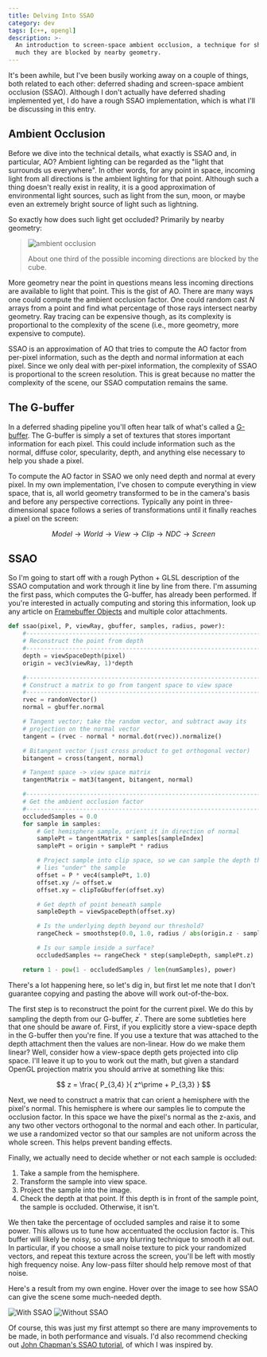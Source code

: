 ```yaml
---
title: Delving Into SSAO
category: dev
tags: [c++, opengl]
description: >-
  An introduction to screen-space ambient occlusion, a technique for shading pixels based on how
  much they are blocked by nearby geometry.
---
```


It's been awhile, but I've been busily working away on a couple of things, both related to each
other: deferred shading and screen-space ambient occlusion (SSAO). Although I don't actually have
deferred shading implemented yet, I do have a rough SSAO implementation, which is what I'll be
discussing in this entry.

## Ambient Occlusion

Before we dive into the technical details, what exactly is SSAO and, in particular, AO? Ambient
lighting can be regarded as the "light that surrounds us everywhere". In other words, for any point
in space, incoming light from all directions is the ambient lighting for that point. Although such a
thing doesn't really exist in reality, it is a good approximation of environmental light sources,
such as light from the sun, moon, or maybe even an extremely bright source of light such as
lightning.

So exactly how does such light get occluded? Primarily by nearby geometry:

> ![ambient occlusion](/img/voxels/2014_09_27_ambient_occlusion.svg)
>
> About one third of the possible incoming directions are blocked by the cube.

More geometry near the point in questions means less incoming directions are available to light that
point. This is the gist of AO. There are many ways one could compute the ambient occlusion factor.
One could random cast $N$ arrays from a point and find what percentage of those rays intersect
nearby geometry. Ray tracing can be expensive though, as its complexity is proportional to the
complexity of the scene (i.e., more geometry, more expensive to compute).

SSAO is an approximation of AO that tries to compute the AO factor from per-pixel information, such
as the depth and normal information at each pixel. Since we only deal with per-pixel information,
the complexity of SSAO is proportional to the screen resolution. This is great because no matter the
complexity of the scene, our SSAO computation remains the same.

## The G-buffer

In a deferred shading pipeline you'll often hear talk of what's called a
[G-buffer](https://en.wikipedia.org/wiki/Deferred_shading). The G-buffer is simply a set of textures
that stores important information for each pixel. This could include information such as the normal,
diffuse color, specularity, depth, and anything else necessary to help you shade a pixel.

To compute the AO factor in SSAO we only need depth and normal at every pixel. In my own
implementation, I've chosen to compute everything in view space, that is, all world geometry
transformed to be in the camera's basis and before any perspective corrections. Typically any point
in three-dimensional space follows a series of transformations until it finally reaches a pixel on
the screen:

$$
Model \rightarrow World \rightarrow View \rightarrow Clip \rightarrow NDC \rightarrow Screen
$$

## SSAO

So I'm going to start off with a rough Python + GLSL description of the SSAO computation and work
through it line by line from there. I'm assuming the first pass, which computes the G-buffer, has
already been performed. If you're interested in actually computing and storing this information,
look up any article on [Framebuffer Objects](https://www.khronos.org/opengl/wiki/Framebuffer_Object)
and multiple color attachments.

```python
def ssao(pixel, P, viewRay, gbuffer, samples, radius, power):
    #------------------------------------------------------------------
    # Reconstruct the point from depth
    #------------------------------------------------------------------
    depth = viewSpaceDepth(pixel)
    origin = vec3(viewRay, 1)*depth

    #------------------------------------------------------------------
    # Construct a matrix to go from tangent space to view space
    #------------------------------------------------------------------
    rvec = randomVector()
    normal = gbuffer.normal

    # Tangent vector; take the random vector, and subtract away its
    # projection on the normal vector
    tangent = (rvec - normal * normal.dot(rvec)).normalize()

    # Bitangent vector (just cross product to get orthogonal vector)
    bitangent = cross(tangent, normal)

    # Tangent space -> view space matrix
    tangentMatrix = mat3(tangent, bitangent, normal)

    #------------------------------------------------------------------
    # Get the ambient occlusion factor
    #------------------------------------------------------------------
    occludedSamples = 0.0
    for sample in samples:
        # Get hemisphere sample, orient it in direction of normal
        samplePt = tangentMatrix * samples[sampleIndex]
        samplePt = origin + samplePt * radius

        # Project sample into clip space, so we can sample the depth that
        # lies "under" the sample
        offset = P * vec4(samplePt, 1.0)
        offset.xy /= offset.w
        offset.xy = clipToGbuffer(offset.xy)

        # Get depth of point beneath sample
        sampleDepth = viewSpaceDepth(offset.xy)

        # Is the underlying depth beyond our threshold?
        rangeCheck = smoothstep(0.0, 1.0, radius / abs(origin.z - sampleDepth))

        # Is our sample inside a surface?
        occludedSamples += rangeCheck * step(sampleDepth, samplePt.z)

    return 1 - pow(1 - occludedSamples / len(numSamples), power)
```

There's a lot happening here, so let's dig in, but first let me note that I don't guarantee copying
and pasting the above will work out-of-the-box.

The first step is to reconstruct the point for the current pixel. We do this by sampling the depth
from our G-buffer, $z^\prime$. There are some subtleties here that one should be aware of. First, if
you explicitly store a view-space depth in the G-buffer then you're fine. If you use a texture that
was attached to the depth attachment then the values are non-linear. How do we make them linear?
Well, consider how a view-space depth gets projected into clip space. I'll leave it up to you to
work out the math, but given a standard OpenGL projection matrix you should arrive at something like
this:

$$
z = \frac{ P_{3,4} }{ z^\prime + P_{3,3} }
$$

Next, we need to construct a matrix that can orient a hemisphere with the pixel's normal. This
hemisphere is where our samples lie to compute the occlusion factor. In this space we have the
pixel's normal as the z-axis, and any two other vectors orthogonal to the normal and each other. In
particular, we use a randomized vector so that our samples are not uniform across the whole screen.
This helps prevent banding effects.

Finally, we actually need to decide whether or not each sample is occluded:

1. Take a sample from the hemisphere.
2. Transform the sample into view space.
3. Project the sample into the image.
4. Check the depth at that point. If this depth is in front of the sample point, the sample is
   occluded. Otherwise, it isn't.

We then take the percentage of occluded samples and raise it to some power. This allows us to tune
how accentuated the occlusion factor is. This buffer will likely be noisy, so use any blurring
technique to smooth it all out. In particular, if you choose a small noise texture to pick your
randomized vectors, and repeat this texture across the screen, you'll be left with mostly high
frequency noise. Any low-pass filter should help remove most of that noise.

Here's a result from my own engine. Hover over the image to see how SSAO can give the scene some
much-needed depth.

<div class="img_overlay">
  <img src="/img/voxels/2014_09_27_with_ssao.png" alt="With SSAO">
  <img src="/img/voxels/2014_09_27_without_ssao.png" alt="Without SSAO">
</div>

Of course, this was just my first attempt so there are many improvements to be made, in both
performance and visuals. I'd also recommend checking out
[John Chapman's SSAO tutorial](https://john-chapman-graphics.blogspot.co.uk/2013/01/ssao-tutorial.html),
of which I was inspired by.
